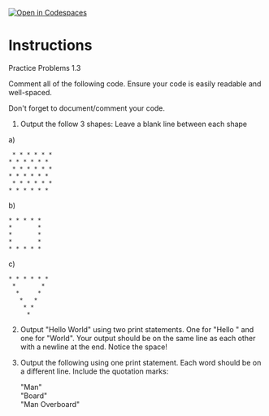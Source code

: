 [![Open in Codespaces](https://classroom.github.com/assets/launch-codespace-2972f46106e565e64193e422d61a12cf1da4916b45550586e14ef0a7c637dd04.svg)](https://classroom.github.com/open-in-codespaces?assignment_repo_id=15996968)
# Instructions  

Practice Problems 1.3

Comment all of the following code. Ensure your code is easily readable and well-spaced.

Don't forget to document/comment your code.

1. Output the follow 3 shapes: Leave a blank line between each shape

a)

	 * * * * * *
	* * * * * *
	 * * * * * *
	* * * * * *
 	 * * * * * *
	* * * * * *
 
b)

	* * * * *
	*       *
	*       *
	*       *
	* * * * *

c)

	* * * * * *
	 *       *
	  *     *
	   *   *
	    * *
	     *

2. Output "Hello World" using two print statements.  One for "Hello " and one for "World".  Your output should be on the same line as each other with a newline at the end.  Notice the space!

3. Output the following using one print statement.  Each word should be on a different line. Include the quotation marks:</br>
   
   "Man"</br>
   "Board"</br>
   "Man Overboard"</br>
